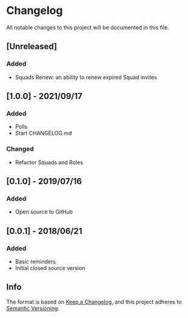 # Changelog

All notable changes to this project will be documented in this file.

## [Unreleased]
### Added
- Squads Renew: an ability to renew expired Squad invites

## [1.0.0] - 2021/09/17
### Added
- Polls
- Start CHANGELOG.md

### Changed
- Refactor Squads and Roles

## [0.1.0] - 2019/07/16
### Added
- Open source to GitHub

## [0.0.1] - 2018/06/21
### Added
- Basic reminders
- Initial closed source version

## Info
The format is based on [Keep a Changelog](https://keepachangelog.com/en/1.0.0/),
and this project adheres to [Semantic Versioning](https://semver.org/spec/v2.0.0.html).
